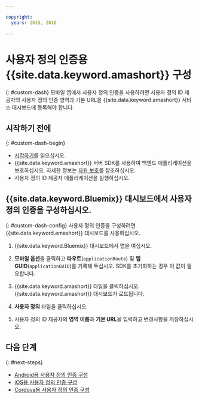 ```yaml
---

copyright:
  years: 2015, 2016
  
---
```


# 사용자 정의 인증용 {{site.data.keyword.amashort}} 구성
{: #custom-dash}
모바일 앱에서 사용자 정의 인증을 사용하려면 사용자 정의 ID 제공자의 사용자 정의 인증 영역과 기본 URL을 {{site.data.keyword.amashort}} 서비스 대시보드에 등록해야 합니다. 

## 시작하기 전에
{: #custom-dash-begin}
* [시작하기](getting-started.html)를 읽으십시오. 
* {{site.data.keyword.amashort}} 서버 SDK를 사용하여 백엔드 애플리케이션을 보호하십시오. 자세한 정보는 [자원 보호](protecting-resources.html)를 참조하십시오. 
* 사용자 정의 ID 제공자 애플리케이션을 실행하십시오. 

## {{site.data.keyword.Bluemix}} 대시보드에서 사용자 정의 인증을 구성하십시오. 
{: #custom-dash-config}
사용자 정의 인증을 구성하려면 {{site.data.keyword.amashort}} 대시보드를 사용하십시오. 

1. {{site.data.keyword.Bluemix}} 대시보드에서 앱을 여십시오. 

1. **모바일 옵션**을 클릭하고 **라우트**(`applicationRoute`) 및 **앱 GUID**(`applicationGUID`)를 기록해 두십시오. SDK를 초기화하는 경우 이 값이 필요합니다. 

1. {{site.data.keyword.amashort}} 타일을 클릭하십시오. {{site.data.keyword.amashort}} 대시보드가 로드됩니다. 

1. **사용자 정의** 타일을 클릭하십시오.

1. 사용자 정의 ID 제공자의 **영역 이름**과 **기본 URL**을 입력하고 변경사항을 저장하십시오. 

## 다음 단계
{: #next-steps}
* [Android용 사용자 정의 인증 구성](custom-auth-android.html)
* [iOS용 사용자 정의 인증 구성](custom-auth-ios.html)
* [Cordova용 사용자 정의 인증 구성](custom-auth-cordova.html)
